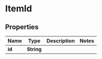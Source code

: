 
# ItemId

## Properties
Name | Type | Description | Notes
------------ | ------------- | ------------- | -------------
**id** | **String** |  | 



